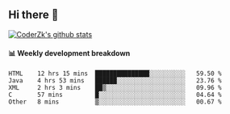 ## Hi there 👋

[![CoderZk's github stats](https://github-readme-stats.vercel.app/api?username=zhoukuo123&show_icons=true&count_private=true)](https://github.com/anuraghazra/github-readme-stats)

#### :bar_chart: Weekly development breakdown

<!--START_SECTION:waka-->
```text
HTML    12 hrs 15 mins  ███████████████░░░░░░░░░░   59.50 % 
Java    4 hrs 53 mins   ██████░░░░░░░░░░░░░░░░░░░   23.76 % 
XML     2 hrs 3 mins    ██▒░░░░░░░░░░░░░░░░░░░░░░   09.96 % 
C       57 mins         █░░░░░░░░░░░░░░░░░░░░░░░░   04.64 % 
Other   8 mins          ▒░░░░░░░░░░░░░░░░░░░░░░░░   00.67 % 
```
<!--END_SECTION:waka-->
